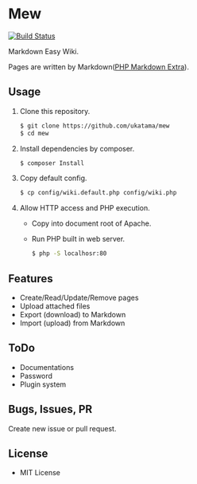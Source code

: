 # Mew
[![Build Status](https://img.shields.io/travis/ukatama/mew/master.svg?style=flat-square)](https://travis-ci.org/ukatama/mew)

Markdown Easy Wiki.

Pages are written by Markdown([PHP Markdown Extra](https://github.com/michelf/php-markdown)).

## Usage
1. Clone this repository.
   ```bash
   $ git clone https://github.com/ukatama/mew
   $ cd mew
   ```

2. Install dependencies by composer.
   ```bash
   $ composer Install
   ```

3. Copy default config.
   ```bash
   $ cp config/wiki.default.php config/wiki.php
   ```

4. Allow HTTP access and PHP execution.
    * Copy into document root of Apache.
    * Run PHP built in web server.

      ```bash
      $ php -S localhosr:80
      ```

## Features
* Create/Read/Update/Remove pages
* Upload attached files
* Export (download) to Markdown
* Import (upload) from Markdown

## ToDo
* Documentations
* Password
* Plugin system

## Bugs, Issues, PR
Create new issue or pull request.

## License
* MIT License
